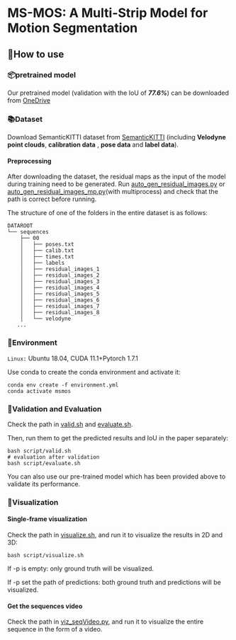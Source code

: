 # MS-MOS: A Multi-Strip Model for Motion Segmentation

## 📖How to use
### 📦pretrained model
Our pretrained model (validation with the IoU of **_77.6%_**) can be downloaded from [OneDrive]([https://drive.google.com/drive/folders/1FURxrcwXTilTxCkn6uky9sutAKG-Nq1_?usp=sharing](https://1drv.ms/f/c/9eeb7052c0f4734f/Ek9z9MBScOsggJ6y-QAAAAAB__QqT-TAtKKA-2luSsONjQ))
### 📚Dataset 
Download SemanticKITTI dataset from [SemanticKITTI](http://www.semantic-kitti.org/dataset.html#download) (including **Velodyne point clouds**, **calibration data** , **pose data** and **label data**).
#### Preprocessing
After downloading the dataset, the residual maps as the input of the model during training need to be generated.
Run [auto_gen_residual_images.py](./utils/auto_gen_residual_images.py) or [auto_gen_residual_images_mp.py](./utils/auto_gen_residual_images_mp.py)(with multiprocess)
and check that the path is correct before running.

The structure of one of the folders in the entire dataset is as follows:
```
DATAROOT
└── sequences
    ├── 00
    │   ├── poses.txt
    │   ├── calib.txt
    │   ├── times.txt
    │   ├── labels
    │   ├── residual_images_1
    │   ├── residual_images_2
    │   ├── residual_images_3
    │   ├── residual_images_4
    │   ├── residual_images_5
    │   ├── residual_images_6
    │   ├── residual_images_7
    │   ├── residual_images_8
    │   └── velodyne
   ...
```
### 💾Environment
`Linux:`
Ubuntu 18.04, CUDA 11.1+Pytorch 1.7.1

Use conda to create the conda environment and activate it:
```shell
conda env create -f environment.yml
conda activate msmos
```

### 📝Validation and Evaluation
Check the path in [valid.sh](./script/valid.sh) and [evaluate.sh](./script/evaluate.sh).

Then, run them to get the predicted results and IoU in the paper separately:
```shell
bash script/valid.sh
# evaluation after validation
bash script/evaluate.sh
```
You can also use our pre-trained model which has been provided above to validate its performance.

### 👀Visualization
#### Single-frame visualization
Check the path in [visualize.sh](./script/visualize.sh), and run it to visualize the results in 2D and 3D:
```shell
bash script/visualize.sh
```
If -p is empty: only ground truth will be visualized.

If -p set the path of predictions: both ground truth and predictions will be visualized.
#### Get the sequences video
Check the path in [viz_seqVideo.py](./utils/viz_seqVideo.py), and run it to visualize the entire sequence in the form of a video.
